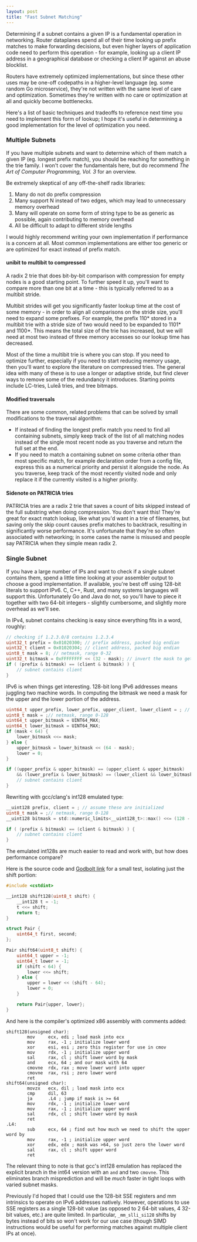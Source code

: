 ```yaml
---
layout: post
title: "Fast Subnet Matching"
---
```


Determining if a subnet contains a given IP is a fundamental operation in
networking. Router dataplanes spend all of their time looking up prefix matches
to make forwarding decisions, but even higher layers of application code need
to perform this operation - for example, looking up a client IP address in a
geographical database or checking a client IP against an abuse blocklist.

Routers have extremely optimized implementations, but since these other uses
may be one-off codepaths in a higher-level language (eg. some random Go
microservice), they're not written with the same level of care and
optimization.  Sometimes they're written with no care or optimization at all
and quickly become bottlenecks.

Here's a list of basic techniques and tradeoffs to reference next time you need
to implement this form of lookup; I hope it's useful in determining a good
implementation for the level of optimization you need.

### Multiple Subnets

If you have multiple subnets and want to determine which of them match a given
IP (eg. longest prefix match), you should be reaching for something in the trie
family. I won't cover the fundamentals here, but do recommend _The Art of
Computer Programming, Vol.  3_ for an overview.

Be extremely skeptical of any off-the-shelf radix libraries:
1. Many do not do prefix compression
2. Many support N instead of two edges, which may lead to unnecessary memory overhead
3. Many will operate on some form of string type to be as generic as possible, again contributing to memory overhead
4. All be difficult to adapt to different stride lengths

I would highly recommend writing your own implementation if performance is a
concern at all. Most common implementations are either too generic or are optimized
for exact instead of prefix match.

#### unibit to multibit to compressed

A radix 2 trie that does bit-by-bit comparison with compression for empty nodes
is a good starting point. To further speed it up, you'll want to compare more
than one bit at a time - this is typically referred to as a multibit stride.

Multibit strides will get you significantly faster lookup time at the cost of
some memory - in order to align all comparisons on the stride size, you'll need
to expand some prefixes. For example, the prefix 110\* stored in a multibit
trie with a stride size of two would need to be expanded to 1101\* and 1100\*.
This means the total size of the trie has increased, but we will need at most
two instead of three memory accesses so our lookup time has decreased.

Most of the time a multibit trie is where you can stop. If you need to optimize
further, especially if you need to start reducing memory usage, then you'll
want to explore the literature on compressed tries. The general idea with many
of these is to use a longer or adaptive stride, but find clever ways to remove
some of the redundancy it introduces. Starting points include LC-tries, Luleå
tries, and tree bitmaps.

#### Modified traversals

There are some common, related problems that can be solved by small
modifications to the traversal algorithm:
* If instead of finding the longest
prefix match you need to find all containing subnets, simply keep track of the
list of all matching nodes instead of the single most recent node as you
traverse and return the full set at the end.
* If you need to match a containing subnet on some criteria other than most
specific match, for example declaration order from a config file, express this
as a numerical priority and persist it alongside the node. As you traverse,
keep track of the most recently visited node and only replace it if the
currently visited is a higher priority.

#### Sidenote on PATRICIA tries

PATRICIA tries are a radix 2 trie that saves a
count of bits skipped instead of the full substring when doing compression. You
don't want this! They're great for exact match lookup, like what you'd want in
a trie of filenames, but saving only the skip count causes prefix matches to
backtrack, resulting in significantly worse performance. It's unfortunate that
they're so often associated with networking; in some cases the name is misused
and people say PATRICIA when they simple mean radix 2.

### Single Subnet

If you have a large number of IPs and want to check if a single subnet contains
them, spend a little time looking at your assembler output to choose a good
implementation. If available, you're best off using 128-bit literals to support
IPv6. C, C++, Rust, and many systems languages will support this.
Unfortunately Go and Java do not, so you'll have to piece it together with two
64-bit integers - slightly cumbersome, and slightly more overhead as we'll see.


In IPv4, subnet contains checking is easy since everything fits in a word,
roughly:

```c
// checking if 1.2.3.0/8 contains 1.2.3.4
uint32_t prefix = 0x01020300; // prefix address, packed big endian
uint32_t client = 0x01020304; // client address, packed big endian
uint8_t mask = 8; // netmask, range 0-32
uint32_t bitmask = 0xFFFFFFFF << (32 - mask); // invert the mask to get a count of number of zeros
if ( (prefix & bitmask) == (client & bitmask) ) {
    // subnet contains client
}
```

IPv6 is when things get interesting. 128-bit long IPv6 addresses means juggling
two machine words. In computing the bitmask we need a mask for the upper and
the lower portion of the address.

```c
uint64_t upper_prefix, lower_prefix, upper_client, lower_client = ; // assume these are initialized
uint8_t mask = ;// netmask, range 0-128
uint64_t upper_bitmask = UINT64_MAX;
uint64_t lower_bitmask = UINT64_MAX;
if (mask < 64) {
    lower_bitmask <<= mask;
} else {
    upper_bitmask = lower_bitmask << (64 - mask);
    lower = 0;
}

if ((upper_prefix & upper_bitmask) == (upper_client & upper_bitmask) 
    && (lower_prefix & lower_bitmask) == (lower_client && lower_bitmask)) {
    // subnet contains client
}
```

Rewriting with gcc/clang's int128 emulated type:

```c
__uint128 prefix, client = ; // assume these are initialized
uint8_t mask = ;// netmask, range 0-128
__uint128 bitmask = std::numeric_limits<__uint128_t>::max() <<= (128 - mask);

if ( (prefix & bitmask) == (client & bitmask) ) {
    // subnet contains client
}
```

The emulated int128s are much easier to read and work with, but how does performance compare?

Here is the source code and [Godbolt link](https://godbolt.org/z/afNGvT) for a
small test, isolating just the shift portion:

```c
#include <cstdint>

__int128 shift128(uint8_t shift) {
    __int128 t = -1;
    t <<= shift; 
    return t;
}

struct Pair {
    uint64_t first, second;
};

Pair shift64(uint8_t shift) {
    uint64_t upper = -1;
    uint64_t lower = -1;
    if (shift < 64) {
        lower <<= shift;
    } else {
        upper = lower << (shift - 64);
        lower = 0;
    }

    return Pair{upper, lower};
}
```

And here is the compiler's optimized x86 assembly with comments added:

```
shift128(unsigned char):
        mov     ecx, edi ; load mask into ecx
        mov     rax, -1 ; initialize lower word
        xor     esi, esi ; zero this register for use in cmov
        mov     rdx, -1 ; initialize upper word
        sal     rax, cl ; shift lower word by mask
        and     ecx, 64 ; and our mask with 64
        cmovne  rdx, rax ; move lower word into upper
        cmovne  rax, rsi ; zero lower word
        ret
shift64(unsigned char):
        movzx   ecx, dil ; load mask into ecx
        cmp     dil, 63
        ja      .L4 ; jump if mask is >= 64
        mov     rdx, -1 ; initialize lower word
        mov     rax, -1 ; initialize upper word
        sal     rdx, cl ; shift lower word by mask
        ret
.L4:
        sub     ecx, 64 ; find out how much we need to shift the upper word by
        mov     rax, -1 ; initialize upper word
        xor     edx, edx ; mask was >64, so just zero the lower word
        sal     rax, cl ; shift upper word
        ret
```


The relevant thing to note is that gcc's int128 emulation has replaced the
explicit branch in the int64 version with an `and` and two `cmovne`.  This
eliminates branch misprediction and will be _much_ faster in tight loops with
varied subnet masks.

Previously I'd hoped that I could use the 128-bit SSE registers and mm
intrinsics to operate on IPv6 addresses natively. However, operations to use
SSE registers as a single 128-bit value (as opposed to 2 64-bit values, 4
32-bit values, etc.) are quite limited. In particular, `_mm_slli_si128` shifts
by bytes instead of bits so won't work for our use case (though SIMD
instructions would be useful for performing matches against multiple client IPs
at once).
